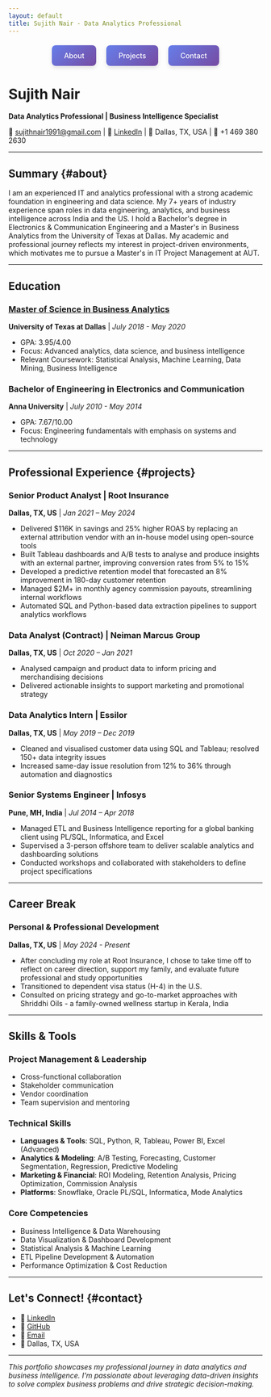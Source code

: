 ```yaml
---
layout: default
title: Sujith Nair - Data Analytics Professional
---
```


<!-- Interactive Section Navigation -->
<style>
  .nav-container {
    display: flex;
    justify-content: center;
    gap: 20px;
    margin: 20px 0;
    flex-wrap: wrap;
  }
  
  .nav-box {
    background: linear-gradient(135deg, #667eea 0%, #764ba2 100%);
    color: white;
    padding: 12px 24px;
    text-decoration: none;
    border-radius: 8px;
    font-weight: 500;
    transition: all 0.3s ease;
    box-shadow: 0 4px 8px rgba(0,0,0,0.1);
    border: none;
    cursor: pointer;
  }
  
  .nav-box:hover {
    transform: translateY(-2px);
    box-shadow: 0 6px 16px rgba(0,0,0,0.2);
    text-decoration: none;
    color: white;
  }
  
  .nav-box:active {
    transform: translateY(0);
  }
  
  html {
    scroll-behavior: smooth;
  }
</style>

<div class="nav-container">
  <a href="#about" class="nav-box">About</a>
  <a href="#projects" class="nav-box">Projects</a>
  <a href="#contact" class="nav-box">Contact</a>
</div>

# Sujith Nair
**Data Analytics Professional | Business Intelligence Specialist**

📧 sujithnair1991@gmail.com | 🔗 [LinkedIn](https://www.linkedin.com/in/sujithnairdfw/) | 📍 Dallas, TX, USA | 📱 +1 469 380 2630

---

## Summary {#about}

I am an experienced IT and analytics professional with a strong academic foundation in engineering and data science. My 7+ years of industry experience span roles in data engineering, analytics, and business intelligence across India and the US. I hold a Bachelor's degree in Electronics & Communication Engineering and a Master's in Business Analytics from the University of Texas at Dallas. My academic and professional journey reflects my interest in project-driven environments, which motivates me to pursue a Master's in IT Project Management at AUT.

---

## Education

### [Master of Science in Business Analytics](msba-details.md)
**University of Texas at Dallas** | *July 2018 - May 2020*
- GPA: 3.95/4.00
- Focus: Advanced analytics, data science, and business intelligence
- Relevant Coursework: Statistical Analysis, Machine Learning, Data Mining, Business Intelligence

### Bachelor of Engineering in Electronics and Communication
**Anna University** | *July 2010 - May 2014*
- GPA: 7.67/10.00
- Focus: Engineering fundamentals with emphasis on systems and technology

---

## Professional Experience {#projects}

### Senior Product Analyst | Root Insurance
**Dallas, TX, US** | *Jan 2021 – May 2024*
- Delivered $116K in savings and 25% higher ROAS by replacing an external attribution vendor with an in-house model using open-source tools
- Built Tableau dashboards and A/B tests to analyse and produce insights with an external partner, improving conversion rates from 5% to 15%
- Developed a predictive retention model that forecasted an 8% improvement in 180-day customer retention
- Managed $2M+ in monthly agency commission payouts, streamlining internal workflows
- Automated SQL and Python-based data extraction pipelines to support analytics workflows

### Data Analyst (Contract) | Neiman Marcus Group
**Dallas, TX, US** | *Oct 2020 – Jan 2021*
- Analysed campaign and product data to inform pricing and merchandising decisions
- Delivered actionable insights to support marketing and promotional strategy

### Data Analytics Intern | Essilor
**Dallas, TX, US** | *May 2019 – Dec 2019*
- Cleaned and visualised customer data using SQL and Tableau; resolved 150+ data integrity issues
- Increased same-day issue resolution from 12% to 36% through automation and diagnostics

### Senior Systems Engineer | Infosys
**Pune, MH, India** | *Jul 2014 – Apr 2018*
- Managed ETL and Business Intelligence reporting for a global banking client using PL/SQL, Informatica, and Excel
- Supervised a 3-person offshore team to deliver scalable analytics and dashboarding solutions
- Conducted workshops and collaborated with stakeholders to define project specifications

---

## Career Break

### Personal & Professional Development
**Dallas, TX, US** | *May 2024 - Present*
- After concluding my role at Root Insurance, I chose to take time off to reflect on career direction, support my family, and evaluate future professional and study opportunities
- Transitioned to dependent visa status (H-4) in the U.S.
- Consulted on pricing strategy and go-to-market approaches with Shriddhi Oils - a family-owned wellness startup in Kerala, India

---

## Skills & Tools

### Project Management & Leadership
- Cross-functional collaboration
- Stakeholder communication
- Vendor coordination
- Team supervision and mentoring

### Technical Skills
- **Languages & Tools**: SQL, Python, R, Tableau, Power BI, Excel (Advanced)
- **Analytics & Modeling**: A/B Testing, Forecasting, Customer Segmentation, Regression, Predictive Modeling
- **Marketing & Financial**: ROI Modeling, Retention Analysis, Pricing Optimization, Commission Analysis
- **Platforms**: Snowflake, Oracle PL/SQL, Informatica, Mode Analytics

### Core Competencies
- Business Intelligence & Data Warehousing
- Data Visualization & Dashboard Development
- Statistical Analysis & Machine Learning
- ETL Pipeline Development & Automation
- Performance Optimization & Cost Reduction

---

## Let's Connect! {#contact}

- 💼 [LinkedIn](https://www.linkedin.com/in/sujithnairdfw/)
- 🐙 [GitHub](https://github.com/sujithnair1991)
- 📧 [Email](mailto:sujithnair1991@gmail.com)
- 📍 Dallas, TX, USA

---

*This portfolio showcases my professional journey in data analytics and business intelligence. I'm passionate about leveraging data-driven insights to solve complex business problems and drive strategic decision-making.*

